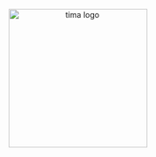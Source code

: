 <p align="center">
  <img src="https://user-images.githubusercontent.com/24925821/92607589-99683580-f2b4-11ea-9bf4-813c0c82f3e2.png" alt="tima logo" width="250" />
</p>
